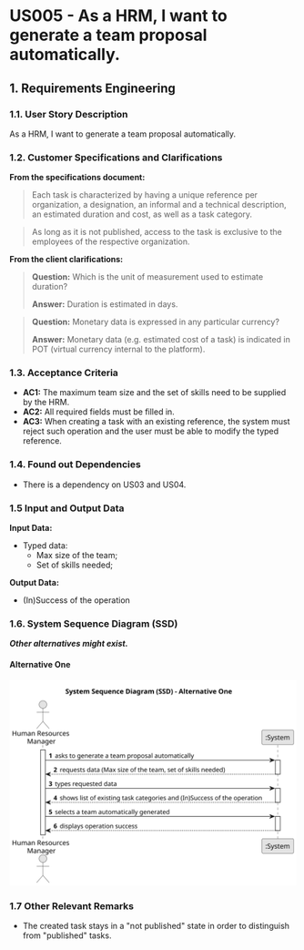 # US005 -  As a HRM, I want to generate a team proposal automatically.


## 1. Requirements Engineering

### 1.1. User Story Description

As a HRM, I want to generate a team proposal automatically.
### 1.2. Customer Specifications and Clarifications 

**From the specifications document:**

>	Each task is characterized by having a unique reference per organization, a designation, an informal and a technical description, an estimated duration and cost, as well as a task category. 

>	As long as it is not published, access to the task is exclusive to the employees of the respective organization. 

**From the client clarifications:**

> **Question:** Which is the unit of measurement used to estimate duration?
>
> **Answer:** Duration is estimated in days.

> **Question:** Monetary data is expressed in any particular currency?
>
> **Answer:** Monetary data (e.g. estimated cost of a task) is indicated in POT (virtual currency internal to the platform).

### 1.3. Acceptance Criteria

* **AC1:** The maximum team size and the set of skills need to be supplied by the HRM.
* **AC2:** All required fields must be filled in.
* **AC3:** When creating a task with an existing reference, the system must reject such operation and the user must be able to modify the typed reference.

### 1.4. Found out Dependencies

* There is a dependency on US03 and US04.

### 1.5 Input and Output Data

**Input Data:**

* Typed data:
    * Max size of the team;
    * Set of skills needed;

**Output Data:**

* (In)Success of the operation


### 1.6. System Sequence Diagram (SSD)

**_Other alternatives might exist._**

#### Alternative One

![System Sequence Diagram - Alternative One](svg/us005-system-sequence-diagram-alternative-one.svg)

### 1.7 Other Relevant Remarks

* The created task stays in a "not published" state in order to distinguish from "published" tasks.
